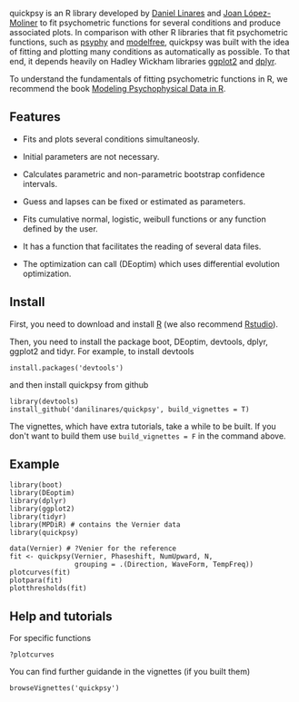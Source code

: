<!-- README.md is generated from README.Rmd. Please edit that file -->



quickpsy is an R library developed by [Daniel Linares](http://www.dlinares.org/) and [Joan López-Moliner](http://www.ub.edu/viscagroup/joan/) to fit psychometric functions for several conditions and produce associated plots. In comparison with other R libraries that fit psychometric functions, such as [psyphy](http://cran.r-project.org/web/packages/psyphy/index.html) and [modelfree](http://personalpages.manchester.ac.uk/staff/d.h.foster/software-modelfree/latest/home), quickpsy was built with the idea of fitting and plotting many conditions as automatically as possible. To that end, it depends heavily on Hadley Wickham libraries [ggplot2](http://ggplot2.org/) and [dplyr](http://cran.r-project.org/web/packages/dplyr/index.html).

To understand the fundamentals of fitting psychometric functions in R, we recommend the book [Modeling Psychophysical Data in R](http://www.springer.com/gp/book/9781461444749).

Features
--------

-   Fits and plots several conditions simultaneosly.

-   Initial parameters are not necessary.

-   Calculates parametric and non-parametric bootstrap confidence intervals.

-   Guess and lapses can be fixed or estimated as parameters.

-   Fits cumulative normal, logistic, weibull functions or any function defined by the user.

-   It has a function that facilitates the reading of several data files.

-   The optimization can call \(DEoptim\) which uses differential evolution optimization.

Install
-------

First, you need to download and install [R](http://cran.rstudio.com) (we also recommend [Rstudio](http://www.rstudio.com/)).

Then, you need to install the package boot, DEoptim, devtools, dplyr, ggplot2 and tidyr. For example, to install devtools

``` {.r}
install.packages('devtools')
```

and then install quickpsy from github

``` {.r}
library(devtools)
install_github('danilinares/quickpsy', build_vignettes = T)
```

The vignettes, which have extra tutorials, take a while to be built. If you don't want to build them use `build_vignettes = F` in the command above.

Example
-------

``` {.r}
library(boot)
library(DEoptim)
library(dplyr)
library(ggplot2)
library(tidyr)
library(MPDiR) # contains the Vernier data
library(quickpsy)

data(Vernier) # ?Venier for the reference
fit <- quickpsy(Vernier, Phaseshift, NumUpward, N,
                grouping = .(Direction, WaveForm, TempFreq))
plotcurves(fit)
plotpara(fit)
plotthresholds(fit)
```

Help and tutorials
------------------

For specific functions

``` {.r}
?plotcurves
```

You can find further guidande in the vignettes (if you built them)

``` {.r}
browseVignettes('quickpsy')
```
